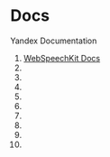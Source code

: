 # Docs
Yandex Documentation

1. [WebSpeechKit Docs](/alice/uniproxy/library/frontend/resources/webspeechkit/docs)
2. [](#)  <!-- Add more items as needed -->
3. [](#)  <!-- Add more items as needed -->
4. [](#)  <!-- Add more items as needed -->
5. [](#)  <!-- Add more items as needed -->
6. [](#)  <!-- Add more items as needed -->
7. [](#)  <!-- Add more items as needed -->
8. [](#)  <!-- Add more items as needed -->
9. [](#)  <!-- Add more items as needed -->
10. [](#)  <!-- Add more items as needed -->
